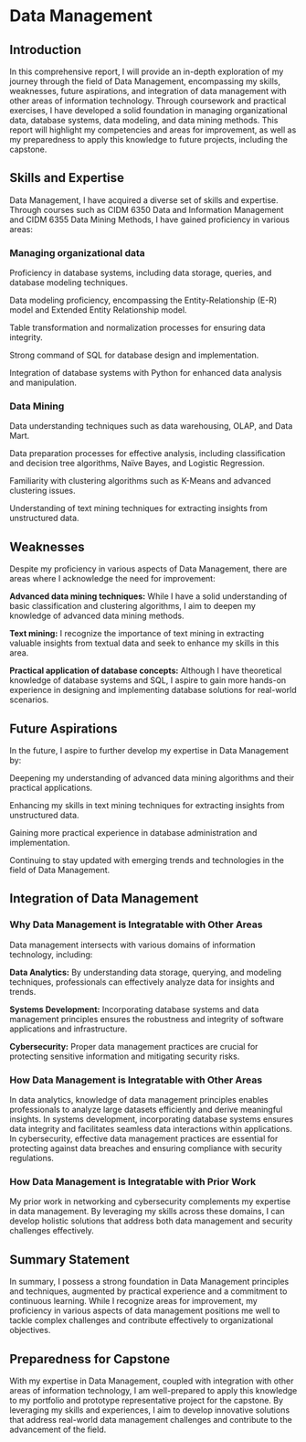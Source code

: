 # Data Management


## Introduction

In this comprehensive report, I will provide an in-depth exploration of my journey through the field of Data Management, encompassing my skills, weaknesses, future aspirations, and integration of data management with other areas of information technology. Through coursework and practical exercises, I have developed a solid foundation in managing organizational data, database systems, data modeling, and data mining methods. This report will highlight my competencies and areas for improvement, as well as my preparedness to apply this knowledge to future projects, including the capstone.


## Skills and Expertise

Data Management, I have acquired a diverse set of skills and expertise. Through courses such as CIDM 6350 Data and Information Management and CIDM 6355 Data Mining Methods, I have gained proficiency in various areas:

### Managing organizational data

Proficiency in database systems, including data storage, queries, and database modeling techniques.

Data modeling proficiency, encompassing the Entity-Relationship (E-R) model and Extended Entity Relationship model.

Table transformation and normalization processes for ensuring data integrity.

Strong command of SQL for database design and implementation.

Integration of database systems with Python for enhanced data analysis and manipulation.

### Data Mining 

Data understanding techniques such as data warehousing, OLAP, and Data Mart.

Data preparation processes for effective analysis, including classification and decision tree algorithms, Naïve Bayes, and Logistic Regression.

Familiarity with clustering algorithms such as K-Means and advanced clustering issues.

Understanding of text mining techniques for extracting insights from unstructured data.


## Weaknesses

Despite my proficiency in various aspects of Data Management, there are areas where I acknowledge the need for improvement:

**Advanced data mining techniques:** While I have a solid understanding of basic classification and clustering algorithms, I aim to deepen my knowledge of advanced data mining methods.

**Text mining:** I recognize the importance of text mining in extracting valuable insights from textual data and seek to enhance my skills in this area.

**Practical application of database concepts:** Although I have theoretical knowledge of database systems and SQL, I aspire to gain more hands-on experience in designing and implementing database solutions for real-world scenarios.


## Future Aspirations

In the future, I aspire to further develop my expertise in Data Management by:

Deepening my understanding of advanced data mining algorithms and their practical applications.

Enhancing my skills in text mining techniques for extracting insights from unstructured data.

Gaining more practical experience in database administration and implementation.

Continuing to stay updated with emerging trends and technologies in the field of Data Management.


## Integration of Data Management

### Why Data Management is Integratable with Other Areas

Data management intersects with various domains of information technology, including:

**Data Analytics:** By understanding data storage, querying, and modeling techniques, professionals can effectively analyze data for insights and trends.

**Systems Development:** Incorporating database systems and data management principles ensures the robustness and integrity of software applications and infrastructure.

**Cybersecurity:** Proper data management practices are crucial for protecting sensitive information and mitigating security risks.

### How Data Management is Integratable with Other Areas

In data analytics, knowledge of data management principles enables professionals to analyze large datasets efficiently and derive meaningful insights. In systems development, incorporating database systems ensures data integrity and facilitates seamless data interactions within applications. In cybersecurity, effective data management practices are essential for protecting against data breaches and ensuring compliance with security regulations.

### How Data Management is Integratable with Prior Work

My prior work in networking and cybersecurity complements my expertise in data management. By leveraging my skills across these domains, I can develop holistic solutions that address both data management and security challenges effectively.


## Summary Statement

In summary, I possess a strong foundation in Data Management principles and techniques, augmented by practical experience and a commitment to continuous learning. While I recognize areas for improvement, my proficiency in various aspects of data management positions me well to tackle complex challenges and contribute effectively to organizational objectives.


## Preparedness for Capstone

With my expertise in Data Management, coupled with integration with other areas of information technology, I am well-prepared to apply this knowledge to my portfolio and prototype representative project for the capstone. By leveraging my skills and experiences, I aim to develop innovative solutions that address real-world data management challenges and contribute to the advancement of the field.